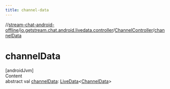 ```yaml
---
title: channel-data
---
```

//[stream-chat-android-offline](../../../index.md)/[io.getstream.chat.android.livedata.controller](../index.md)/[ChannelController](index.md)/[channelData](channelData.md)



# channelData  
[androidJvm]  
Content  
abstract val [channelData](channelData.md): [LiveData](https://developer.android.com/reference/kotlin/androidx/lifecycle/LiveData.html)&lt;[ChannelData](../../io.getstream.chat.android.livedata/ChannelData/index.md)&gt;  



